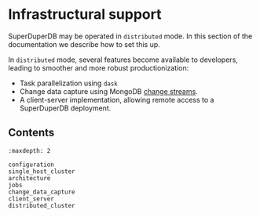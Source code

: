 # Infrastructural support

SuperDuperDB may be operated in `distributed` mode.
In this section of the documentation we describe how to set this up.

In `distributed` mode, several features become available to developers,
leading to smoother and more robust productionization:

- Task parallelization using `dask`
- Change data capture using MongoDB [change streams](https://www.mongodb.com/docs/manual/changeStreams/).
- A client-server implementation, allowing remote access to a SuperDuperDB deployment.

## Contents

```{toctree}
:maxdepth: 2

configuration
single_host_cluster
architecture
jobs
change_data_capture
client_server
distributed_cluster
```

